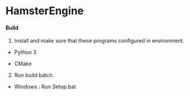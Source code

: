 # HamsterEngine

#### Build

1. Install and make sure that these programs configured in environment.
* Python 3

* CMake
2. Run build batch.
* Windows : Run Setup.bat


